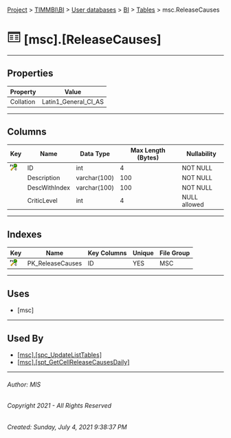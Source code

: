 #### 

[Project](../../../../index.md) > [TIMMBI\\BI](../../../index.md) > [User databases](../../index.md) > [BI](../index.md) > [Tables](Tables.md) > msc.ReleaseCauses

# ![Tables](../../../../Images/Table32.png) [msc].[ReleaseCauses]

---

## <a name="#properties"></a>Properties

| Property | Value |
|---|---|
| Collation | Latin1_General_CI_AS |


---

## <a name="#columns"></a>Columns

| Key | Name | Data Type | Max Length (Bytes) | Nullability |
|---|---|---|---|---|
| [![Cluster Primary Key PK_ReleaseCauses: ID](../../../../Images/pkcluster.png)](#indexes) | ID | int | 4 | NOT NULL |
|  | Description | varchar(100) | 100 | NOT NULL |
|  | DescWithIndex | varchar(100) | 100 | NOT NULL |
|  | CriticLevel | int | 4 | NULL allowed |


---

## <a name="#indexes"></a>Indexes

| Key | Name | Key Columns | Unique | File Group |
|---|---|---|---|---|
| [![Cluster Primary Key PK_ReleaseCauses: ID](../../../../Images/pkcluster.png)](#indexes) | PK_ReleaseCauses | ID | YES | MSC |


---

## <a name="#uses"></a>Uses

* [msc]


---

## <a name="#usedby"></a>Used By

* [[msc].[spc_UpdateListTables]](../Programmability/Stored_Procedures/spc_UpdateListTables.md)
* [[msc].[spt_GetCellReleaseCausesDaily]](../Programmability/Stored_Procedures/spt_GetCellReleaseCausesDaily.md)


---

###### Author:  MIS

###### Copyright 2021 - All Rights Reserved

###### Created: Sunday, July 4, 2021 9:38:37 PM

